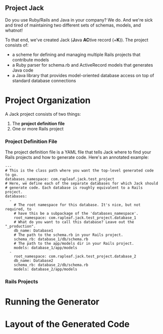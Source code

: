 Project Jack
------------

Do you use Ruby/Rails and Java in your company? We do. And we're sick and tired of maintaining two different sets of schemas, models, and whatnot!

To that end, we've created Jack (**J**ava **AC**tive record (+**K**)). The project consists of:

- a scheme for defining and managing multiple Rails projects that contribute models
- a Ruby parser for schema.rb and ActiveRecord models that generates Java code
- a Java library that provides model-oriented database access on top of standard database connections

Project Organization
====

A Jack project consists of two things:

1. The **project definition file**
1. One or more Rails project

### Project Definition File ###

The project definition file is a YAML file that tells Jack where to find your Rails projects and how to generate code. Here's an annotated example:

    ---
    # This is the class path where you want the top-level generated code to go.
    databases_namespace: com.rapleaf.jack.test_project
    # Here, we define each of the separate databases for which Jack should 
    # generate code. Each database is roughly equivalent to a Rails project.
    databases: 
      -
        # The root namespace for this database. It's nice, but not required, to
        # have this be a subpackage of the 'databases_namespace'.
        root_namespace: com.rapleaf.jack.test_project.database_1
        # What do you want to call this database? Leave out the "_production". 
        db_name: Database1
        # The path to the schema.rb in your Rails project.
        schema_rb: database_1/db/schema.rb
        # The path to the app/models dir in your Rails project.
        models: database_1/app/models
      -
        root_namespace: com.rapleaf.jack.test_project.database_2
        db_name: Database2
        schema_rb: database_2/db/schema.rb
        models: database_2/app/models

### Rails Projects ###

Running the Generator
====

Layout of the Generated Code
====